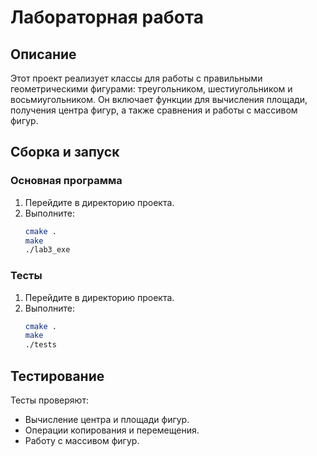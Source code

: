 # Лабораторная работа

## Описание

Этот проект реализует классы для работы с правильными геометрическими фигурами: треугольником, шестиугольником и восьмиугольником. Он включает функции для вычисления площади, получения центра фигур, а также сравнения и работы с массивом фигур.

## Сборка и запуск

### Основная программа

1. Перейдите в директорию проекта.
2. Выполните:
    ```bash
    cmake .
    make
    ./lab3_exe
    ```

### Тесты

1. Перейдите в директорию проекта.
2. Выполните:
    ```bash
    cmake .
    make
    ./tests
    ```

## Тестирование

Тесты проверяют:
- Вычисление центра и площади фигур.
- Операции копирования и перемещения.
- Работу с массивом фигур.
